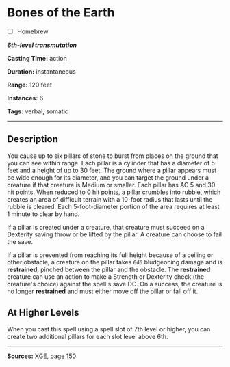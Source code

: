 # Bones of the Earth

- [ ] Homebrew

***6th-level transmutation***

**Casting Time:** action

**Duration:** instantaneous

**Range:** 120 feet

**Instances:** 6

**Tags:** verbal, somatic

---

## Description
You cause up to six pillars of stone to burst from places on the ground that you can see within range.
Each pillar is a cylinder that has a diameter of 5 feet and a height of up to 30 feet.
The ground where a pillar appears must be wide enough for its diameter, and you can target the ground under a creature if that creature is Medium or smaller.
Each pillar has AC 5 and 30 hit points.
When reduced to 0 hit points, a pillar crumbles into rubble, which creates an area of difficult terrain with a 10-foot radius that lasts until the rubble is cleared.
Each 5-foot-diameter portion of the area requires at least 1 minute to clear by hand.

If a pillar is created under a creature, that creature must succeed on a Dexterity saving throw or be lifted by the pillar.
A creature can choose to fail the save.

If a pillar is prevented from reaching its full height because of a ceiling or other obstacle, a creature on the pillar takes `6d6` bludgeoning damage and is **restrained**, pinched between the pillar and the obstacle.
The **restrained** creature can use an action to make a Strength or Dexterity check (the creature's choice) against the spell's save DC.
On a success, the creature is no longer **restrained** and must either move off the pillar or fall off it.

## At Higher Levels
When you cast this spell using a spell slot of 7th level or higher, you can create two additional pillars for each slot level above 6th.

---

**Sources:** XGE, page 150
